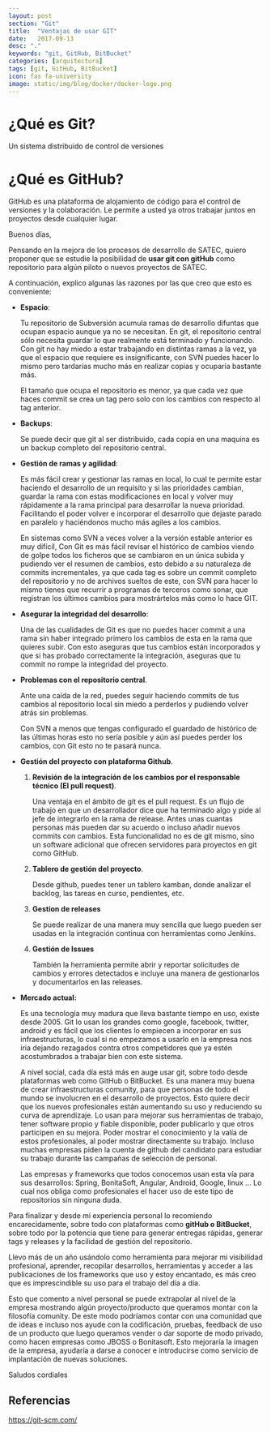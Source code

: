 ```yaml
---
layout: post
section: "Git"
title:  "Ventajas de usar GIT"
date:   2017-09-13
desc: "."
keywords: "git, GitHub, BitBucket"
categories: [arquitectura]
tags: [git, GitHub, BitBucket]
icon: fas fa-university
image: static/img/blog/docker/docker-logo.png
---
```


# ¿Qué es Git? #

Un sistema distribuido de control de versiones

# ¿Qué es GitHub? #

GitHub es una plataforma de alojamiento de código para el control de versiones y la colaboración. Le permite a usted ya otros trabajar juntos en proyectos desde cualquier lugar.

Buenos días,

Pensando en la mejora de los procesos de desarrollo de SATEC, quiero proponer que se estudie la posibilidad de **usar git con gitHub** como repositorio para algún piloto o nuevos proyectos de SATEC. 

A continuación, explico algunas las razones por las que creo que esto es conveniente:

- **Espacio**:

	Tu repositorio de Subversión acumula ramas de desarrollo difuntas que ocupan espacio aunque ya no se necesitan. En git, el repositorio central sólo necesita guardar lo que realmente está terminado y funcionando. Con git no hay miedo a estar trabajando en distintas ramas a la vez, ya que el espacio que requiere es insignificante, con SVN puedes hacer lo mismo pero tardarías mucho más en realizar copias y ocuparía bastante más.

	El tamaño que ocupa el repositorio es menor, ya que cada vez que haces commit se crea un tag pero solo con los cambios con respecto al tag anterior.

- **Backups**:

	Se puede decir que git al ser distribuido, cada copia en una maquina es un backup completo del repositorio central.

- **Gestión de ramas y agilidad**:

	Es más fácil crear y gestionar las ramas en local, lo cual te permite estar haciendo el desarrollo de un requisito y si las prioridades cambian, guardar la rama con estas modificaciones en local y volver muy rápidamente a la rama principal para desarrollar la nueva prioridad. Facilitando el poder volver e incorporar el desarrollo que dejaste parado en paralelo y haciéndonos mucho más agiles a los cambios.

	En sistemas como SVN a veces volver a la versión estable anterior es muy difícil, Con Git es más fácil revisar el histórico de cambios viendo de golpe todos los ficheros que se cambiaron en un única subida y pudiendo ver el resumen de cambios, esto debido a su naturaleza de commits incrementales, ya que cada tag es sobre un commit completo del repositorio y no de archivos sueltos de este, con SVN para hacer lo mismo tienes que recurrir a programas de terceros como sonar, que registran los últimos cambios para mostrártelos más como lo hace GIT.


- **Asegurar la integridad del desarrollo**:

	Una de las cualidades de Git es que no puedes hacer commit a una rama sin haber integrado primero los cambios de esta en la rama que quieres subir.
	Con esto aseguras que tus cambios están incorporados y que si has probado correctamente la integración, aseguras que tu commit no rompe la integridad del proyecto.

- **Problemas con el repositorio central**.

	Ante una caída de la red, puedes seguir haciendo commits de tus cambios al repositorio local sin miedo a perderlos y pudiendo volver atrás sin problemas.

	Con SVN a menos que tengas configurado el guardado de histórico de las últimas horas esto no sería posible y aún así puedes perder los cambios, con Git esto no te pasará nunca.

- **Gestión del proyecto con plataforma Github**.

	1. **Revisión de la integración de los cambios por el responsable técnico (El pull request)**.
	
		Una ventaja en el ámbito de git es el pull request. Es un flujo de trabajo en que un desarrollador dice que ha terminado algo y pide al jefe de integrarlo en la rama de release. 
		Antes unas cuantas personas más pueden dar su acuerdo o incluso añadir nuevos commits con cambios. 
		Esta funcionalidad no es de git mismo, sino un software adicional que ofrecen servidores para proyectos en git como GitHub.

	2. **Tablero de gestión del proyecto**.
	
		Desde github, puedes tener un tablero kamban, donde analizar el backlog, las tareas en curso, pendientes, etc. 

	3. **Gestion de releases**
	
		Se puede realizar de una manera muy sencilla que luego pueden ser usadas en la integración continua con herramientas como Jenkins.
	
	4. **Gestión de Issues**
		
		También la herramienta permite abrir y reportar solicitudes de cambios y errores detectados e incluye una manera de gestionarlos y documentarlos en las releases.

- **Mercado actual:**

	Es una tecnología muy madura que lleva bastante tiempo en uso, existe desde 2005. Git lo usan los grandes como google, facebook, twitter, android y es fácil que los clientes lo empiecen a incorporar en sus infraestructuras, lo cual si no empezamos a usarlo en la empresa nos iria dejando rezagados contra otros competidores que ya estén acostumbrados a trabajar bien con este sistema.

	A nivel social, cada día está más en auge usar git, sobre todo desde plataformas web como GitHub o BitBucket. 
	Es una manera muy buena de crear infraestructuras comunity, para que personas de todo el mundo se involucren en el desarrollo de proyectos. 
	Esto quiere decir que los nuevos profesionales están aumentando su uso y reduciendo su curva de aprendizaje. 
	Lo usan para mejorar sus herramientas de trabajo, tener software propio y fiable disponible, poder publicarlo y que otros participen en su mejora. 
	Poder mostrar el conocimiento y la valía de estos profesionales, al poder mostrar directamente su trabajo. Incluso muchas empresas piden la cuenta de github del candidato para estudiar su trabajo durante las campañas de selección de personal.

	Las empresas y frameworks que todos conocemos usan esta vía para sus desarrollos: Spring, BonitaSoft, Angular, Android, Google, linux ... Lo cual nos obliga como profesionales el hacer uso de este tipo de repositorios sin ninguna duda.

Para finalizar y desde mi experiencia personal lo recomiendo encarecidamente, sobre todo con plataformas como **gitHub o BitBucket**, sobre todo por la potencia que tiene para generar entregas rápidas, generar tags y releases y la facilidad de gestión del repositorio.

Llevo más de un año usándolo como herramienta para mejorar mi visibilidad profesional, aprender, recopilar desarrollos, herramientas y acceder a las publicaciones de los frameworks que uso y estoy encantado, es más creo que es imprescindible su uso para el trabajo del día a día.

Esto que comento a nivel personal se puede extrapolar al nivel de la empresa mostrando algún proyecto/producto que queramos montar con la filosofía comunity. De este modo podríamos contar con una comunidad que de ideas e incluso nos ayude con la codificación, pruebas, feedback de uso de un producto que luego queramos vender o dar soporte de modo privado, como hacen empresas como JBOSS o Bonitasoft. Esto mejoraría la imagen de la empresa, ayudaría a darse a conocer e introducirse como servicio de implantación de nuevas soluciones.

Saludos cordiales

## Referencias ##

https://git-scm.com/
